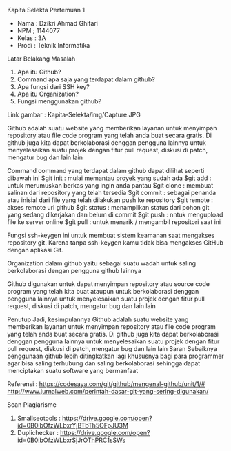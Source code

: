 Kapita Selekta Pertemuan 1

* Nama	: Dzikri Ahmad Ghifari 
* NPM	; 1144077 
* Kelas	: 3A 
* Prodi	: Teknik Informatika 

Latar Belakang Masalah
1. Apa itu Github?
2. Command apa saja yang terdapat dalam github?
3. Apa  fungsi dari SSH key?
4. Apa itu Organization?
5. Fungsi menggunakan github? 

Link gambar : Kapita-Selekta/img/Capture.JPG 
 
Github adalah suatu website yang memberikan layanan untuk menyimpan repository atau file code program yang telah anda buat secara gratis. Di github juga kita dapat berkolaborasi denggan pengguna lainnya untuk menyelesaikan suatu projek dengan fitur pull request, diskusi di patch, mengatur bug dan lain lain 

Command command yang terdapat dalam github dapat dilihat seperti dibawah ini
$git init : mulai memantau proyek yang sudah ada
$git add : untuk merumuskan berkas yang ingin anda pantau
$git clone : membuat salinan dari repository yang telah tersedia
$git commit : sebagai penanda atau inisial dari file yang telah dilakukan push ke repository
$git remote : akses remote url github
$git status : menampilkan status dari pohon git yang sedang dikerjakan dan belum di commit
$git push : nntuk mengupload file ke server online
$git pull : untuk menarik / mengambil repositori saat ini

Fungsi ssh-keygen ini untuk membuat sistem keamanan saat mengakses repository git. Karena tanpa ssh-keygen kamu tidak bisa mengakses GitHub dengan aplikasi Git.

Organization dalam github yaitu sebagai suatu wadah untuk saling berkolaborasi dengan pengguna github lainnya 

Github digunakan untuk dapat menyimpan repository atau source code program yang telah kita buat ataupun untuk  berkolaborasi denggan pengguna lainnya untuk menyelesaikan suatu projek dengan fitur pull request, diskusi di patch, mengatur bug dan lain lain 


Penutup
Jadi, kesimpulannya Github adalah suatu website yang memberikan layanan untuk menyimpan repository atau file code program yang telah anda buat secara gratis. Di github juga kita dapat berkolaborasi denggan pengguna lainnya untuk menyelesaikan suatu projek dengan fitur pull request, diskusi di patch, mengatur bug dan lain lain 
Saran
Sebaiknya penggunaan github lebih ditingkatkan lagi khususnya bagi para programmer agar bisa saling terhubung dan saling berkolaborasi sehingga dapat menciptakan suatu software yang bermanfaat

Referensi : https://codesaya.com/git/github/mengenal-github/unit/1/#  http://www.jurnalweb.com/perintah-dasar-git-yang-sering-digunakan/ 

Scan Plagiarisme 
1. Smallseotools : https://drive.google.com/open?id=0B0ibOfzWLbxrYjBTbTh5OFpJU3M
2. Duplichecker : https://drive.google.com/open?id=0B0ibOfzWLbxrSjJrOThPRC1sSWs


